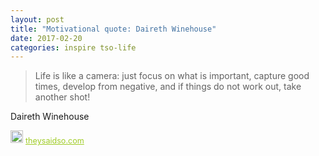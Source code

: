 ```yaml
---
layout: post
title: "Motivational quote: Daireth Winehouse"
date: 2017-02-20
categories: inspire tso-life
---
```

> Life is like a camera: just focus on what is important, capture good times, develop from negative, and if things do not work out, take another shot!

Daireth Winehouse

<span style="z-index:50;font-size:0.9em;"><img src="https://theysaidso.com/branding/theysaidso.png" height="20" width="20" alt="theysaidso.com"/><a href="https://theysaidso.com" title="Powered by quotes from theysaidso.com" style="color: #9fcc25; margin-left: 4px; vertical-align: middle;">theysaidso.com</a></span>
